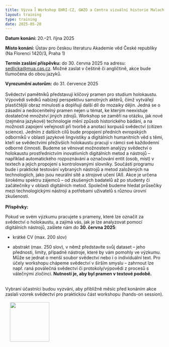 ```yaml
---
title: Výzva ꟾ Workshop EHRI-CZ, GWZO a Centra vizuální historie Malach Nové čtení svědectví o holokaustu
layout: training
type: training
date: 2025-05-20
---
```


**Datum konání:** 20.–21. října 2025

**Místo konání:** Ústav pro českou literaturu Akademie věd České republiky (Na Florenci 1420/3, Praha 1)

**Termín zaslání příspěvku:** do 30. června 2025 na adresu: sedlicka@mua.cas.cz. Možné zaslat v češtině či angličtině, akce bude tlumočena do obou jazyků.

**Vyrozumění autorům:** do 31. července 2025
<br/>
<br/>
Svědectví pamětníků představují klíčový pramen pro studium holokaustu. Výpovědi svědků nabízejí perspektivu samotných aktérů, čímž vytvářejí plastičtější obraz minulosti a doplňují další díl do mozaiky dějin. Jedná se o zásadní a nedocenitelný pramen nejen u témat, ke kterým neexistuje dostatečné množství jiných zdrojů.
Workshop se zaměří na otázku, jak nové (zejména jazykové) technologie mění způsob historického bádání, a na možnosti zapojení veřejnosti při tvorbě a anotaci korpusů svědectví (citizen science). Jedním z dalších cílů bude propojení předních evropských odborníků v oblasti jazykové lingvistiky a digitálních humanitních věd s těmi, kteří se svědectvími přeživších holokaustu pracují v rámci své každodenní odborné činnosti. Budeme se věnovat možnostem analýzy svědectví o holokaustu prostřednictvím inovativních digitálních metod a nástrojů – například automatického rozpoznávání a označování entit (osob, míst) v textech a jejich propojení s kontrolovanými slovníky. Součástí programu bude i praktické testování vybraných nástrojů a metod založených na technologiích, jako jsou neurální sítě a strojové učení (AI).
Akce je určena širokému spektru zájemců – od zkušených badatelů až po studenty či začátečníky v oblasti digitálních metod. Společně budeme hledat průsečíky mezi technologickými nástroji a potřebami uživatelů s různou úrovní zkušeností. 
<br/>
<br/>
**Příspěvky:**

Pokud ve svém výzkumu pracujete s prameny, které lze označit za svědectví o holokaustu, a zajímá vás, jak je lze analyzovat pomocí digitálních nástrojů, zašlete nám do **30. června 2025**:

- krátké CV (max. 200 slov)
    
- abstrakt (max. 250 slov), v němž představíte svůj dataset – jeho přednosti, limity, případně nástroje, které by vám pomohly ve výzkumu. Může se jednat o menší soubor svědectví nebo i o individuální text. Pro účely workshopu chápeme svědectví v širším smyslu – zahrnout lze např. raná poválečná svědectví či protokoly/výpovědi z procesů s válečnými zločinci. **Nutností je, aby byl pramen v textové podobě.**

<br/>
Vybraní účastníci budou vyzváni, aby přibližně měsíc před konáním akce zaslali vzorek svědectví pro praktickou část workshopu (hands-on session).
<br/>
<br/>
<img align="left" src="../../../images/EHRI-logo.png" height="125px" style="padding-left: 15px;">

